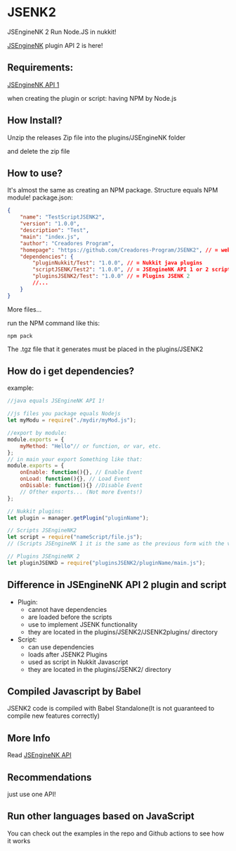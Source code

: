 # JSENK2
JSEngineNK 2 Run Node.JS in nukkit!

[JSEngineNK](https://cloudburstmc.org/resources/jsenginenk.939/) plugin API 2 is here!

## Requirements:

[JSEngineNK API 1](https://cloudburstmc.org/resources/jsenginenk.939/)

when creating the plugin or script: having NPM by Node.js

## How Install?
Unzip the releases Zip file into the plugins/JSEngineNK folder

and delete the zip file

## How to use?
It's almost the same as creating an NPM package.
Structure equals NPM module!
package.json:
```json
{
    "name": "TestScriptJSENK2",
    "version": "1.0.0",
    "description": "Test",
    "main": "index.js",
    "author": "Creadores Program",
    "homepage": "https://github.com/Creadores-Program/JSENK2", // = website
    "dependencies": {
        "pluginNukkit/Test": "1.0.0", // = Nukkit java plugins
        "scriptJSENK/Test2": "1.0.0", // = JSEngineNK API 1 or 2 script
        "pluginsJSENK2/Test": "1.0.0" // = Plugins JSENK 2
        //...
    }
}
```
More files...

run the NPM command like this:
```shell
npm pack
```
The .tgz file that it generates must be placed in the plugins/JSENK2

## How do i get dependencies?
example:
```js
//java equals JSEngineNK API 1!

//js files you package equals Nodejs
let myModu = require("./mydir/myMod.js");

//export by module:
module.exports = {
    myMethod: "Hello"// or function, or var, etc.
};
// in main your export Something like that:
module.exports = {
    onEnable: function(){}, // Enable Event
    onLoad: function(){}, // Load Event
    onDisable: function(){} //Disable Event
    // Ofther exports... (Not more Events!)
};

// Nukkit plugins:
let plugin = manager.getPlugin("pluginName");

// Scripts JSEngineNK2
let script = require("nameScript/file.js");
// (Scripts JSEngineNK 1 it is the same as the previous form with the variables declared by the script!)

// Plugins JSEngineNK 2
let pluginJSENKD = require("pluginsJSENK2/pluginName/main.js");
```

## Difference in JSEngineNK API 2 plugin and script

- Plugin:
  - cannot have dependencies
  - are loaded before the scripts
  - use to implement JSENK functionality
  - they are located in the plugins/JSENK2/JSENK2plugins/ directory
- Script:
  - can use dependencies
  - loads after JSENK2 Plugins
  - used as script in Nukkit Javascript
  - they are located in the plugins/JSENK2/ directory

## Compiled Javascript by Babel
JSENK2 code is compiled with Babel Standalone(It is not guaranteed to compile new features correctly)

## More Info
Read [JSEngineNK API](https://cloudburstmc.org/resources/jsenginenk.939/)

## Recommendations
just use one API!

## Run other languages based on JavaScript
You can check out the examples in the repo and Github actions to see how it works
